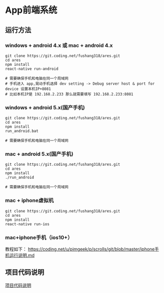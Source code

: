 # App前端系统


## 运行方法

### windows + android 4.x 或 mac + android 4.x
```
git clone https://git.coding.net/fushang318/ares.git
cd ares
npm install
react-native run-android

# 需要确保手机和电脑在同一个局域网
# 手机进入 app,晃动手机选择 dev setting -> Debug server host & port for device 设置本机IP+8081
# 比如本机IP是 192.168.2.233 那么就需要填写 192.168.2.233:8081
```

### windows + android 5.x(国产手机)
```
git clone https://git.coding.net/fushang318/ares.git
cd ares
npm install
run_android.bat

# 需要确保手机和电脑在同一个局域网
```

### mac + android 5.x(国产手机)
```
git clone https://git.coding.net/fushang318/ares.git
cd ares
npm install
./run_android

# 需要确保手机和电脑在同一个局域网
```

### mac + iphone虚拟机
```
git clone https://git.coding.net/fushang318/ares.git
cd ares
npm install
react-native run-ios
```

### mac+iphone手机（ios10+）
教程如下：
https://coding.net/u/pimgeek/p/scrolls/git/blob/master/iphone手机运行说明.md


## 项目代码说明
[项目代码说明](项目代码说明.md)
